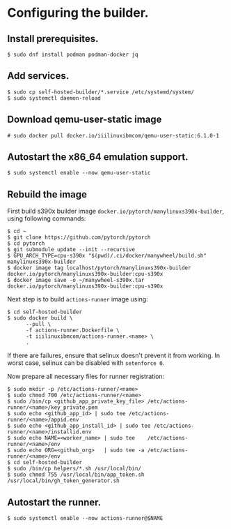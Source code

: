 # Configuring the builder.

## Install prerequisites.

```
$ sudo dnf install podman podman-docker jq
```

## Add services.

```
$ sudo cp self-hosted-builder/*.service /etc/systemd/system/
$ sudo systemctl daemon-reload
```

## Download qemu-user-static image

```
# sudo docker pull docker.io/iiilinuxibmcom/qemu-user-static:6.1.0-1
```

## Autostart the x86_64 emulation support.

```
$ sudo systemctl enable --now qemu-user-static
```

## Rebuild the image

First build s390x builder image `docker.io/pytorch/manylinuxs390x-builder`,
using following commands:

```
$ cd ~
$ git clone https://github.com/pytorch/pytorch
$ cd pytorch
$ git submodule update --init --recursive
$ GPU_ARCH_TYPE=cpu-s390x "$(pwd)/.ci/docker/manywheel/build.sh" manylinuxs390x-builder
$ docker image tag localhost/pytorch/manylinuxs390x-builder docker.io/pytorch/manylinuxs390x-builder:cpu-s390x
$ docker image save -o ~/manywheel-s390x.tar docker.io/pytorch/manylinuxs390x-builder:cpu-s390x
```

Next step is to build `actions-runner` image using:

```
$ cd self-hosted-builder
$ sudo docker build \
      --pull \
      -f actions-runner.Dockerfile \
      -t iiilinuxibmcom/actions-runner.<name> \
      .
```

If there are failures, ensure that selinux doesn't prevent it from working.
In worst case, selinux can be disabled with `setenforce 0`.

Now prepare all necessary files for runner registration:

```
$ sudo mkdir -p /etc/actions-runner/<name>
$ sudo chmod 700 /etc/actions-runner/<name>
$ sudo /bin/cp <github_app_private_key_file> /etc/actions-runner/<name>/key_private.pem
$ sudo echo <github_app_id> | sudo tee /etc/actions-runner/<name>/appid.env
$ sudo echo <github_app_install_id> | sudo tee /etc/actions-runner/<name>/installid.env
$ sudo echo NAME=<worker_name> | sudo tee    /etc/actions-runner/<name>/env
$ sudo echo ORG=<github_org>   | sudo tee -a /etc/actions-runner/<name>/env
$ cd self-hosted-builder
$ sudo /bin/cp helpers/*.sh /usr/local/bin/
$ sudo chmod 755 /usr/local/bin/app_token.sh /usr/local/bin/gh_token_generator.sh
```

## Autostart the runner.

```
$ sudo systemctl enable --now actions-runner@$NAME
```
